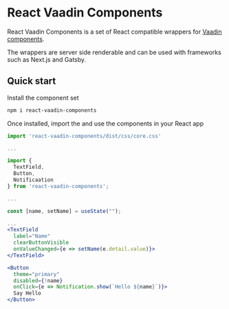 # React Vaadin Components

React Vaadin Components is a set of React compatible wrappers for [Vaadin components](https://vaadin.com/docs/latest/components).

The wrappers are server side renderable and can be used with frameworks such as Next.js and Gatsby.

## Quick start

Install the component set

```sh
npm i react-vaadin-components
```

Once installed, import the and use the components in your React app

```jsx
import 'react-vaadin-components/dist/css/core.css'

...

import {
  TextField,
  Button,
  Notificaation
} from 'react-vaadin-components';

...

const [name, setName] = useState("");

...
<TextField
  label="Name"
  clearButtonVisible
  onValueChanged={e => setName(e.detail.value)}>
</TextField>

<Button
  theme="primary"
  disabled={!name}
  onClick={e => Notification.show(`Hello ${name}`)}>
  Say Hello
</Button>
```
